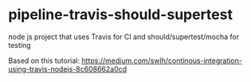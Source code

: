 # pipeline-travis-should-supertest
node js project that uses Travis for CI and should/supertest/mocha for testing


Based on this tutorial:
https://medium.com/swlh/continous-integration-using-travis-nodejs-8c608662a0cd
